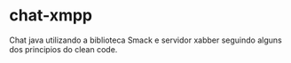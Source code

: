 # chat-xmpp
Chat java utilizando a biblioteca Smack e servidor xabber seguindo alguns dos principios do clean code.

